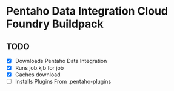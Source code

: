 # Pentaho Data Integration Cloud Foundry Buildpack

## TODO

- [X] Downloads Pentaho Data Integration
- [X] Runs job.kjb for job
- [X] Caches download
- [ ] Installs Plugins From .pentaho-plugins
